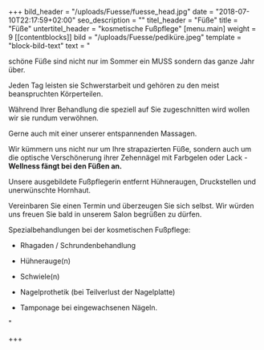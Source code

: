 +++
bild_header = "/uploads/Fuesse/fuesse_head.jpg"
date = "2018-07-10T22:17:59+02:00"
seo_description = ""
titel_header = "Füße"
title = "Füße"
untertitel_header = "kosmetische Fußpflege"
[menu.main]
weight = 9
[[contentblocks]]
bild = "/uploads/Fuesse/pediküre.jpeg"
template = "block-bild-text"
text = "<p>schöne Füße sind nicht nur im Sommer ein MUSS sondern das ganze Jahr über.</p><p>Jeden Tag leisten sie Schwerstarbeit und gehören zu den meist beanspruchten Körperteilen.</p><p>Während Ihrer Behandlung die speziell auf Sie zugeschnitten wird wollen wir sie rundum verwöhnen.</p><p>Gerne auch mit einer unserer entspannenden Massagen.</p><p>Wir kümmern uns nicht nur um Ihre strapazierten Füße, sondern auch um die optische Verschönerung ihrer Zehennägel mit Farbgelen oder Lack - <strong>Wellness fängt bei den Füßen an.</strong></p><p>Unsere ausgebildete Fußpflegerin entfernt Hühneraugen, Druckstellen und unerwünschte Hornhaut.</p><p>Vereinbaren Sie einen Termin und überzeugen Sie sich selbst. Wir würden uns freuen Sie bald in unserem Salon begrüßen zu dürfen.</p><p>Spezialbehandlungen bei der kosmetischen Fußpflege:</p><ul><li><p>Rhagaden / Schrundenbehandlung</p></li><li><p>Hühnerauge(n)</p></li><li><p>Schwiele(n)</p></li><li><p>Nagelprothetik (bei Teilverlust der Nagelplatte)</p></li><li><p>Tamponage bei eingewachsenen Nägeln.</p></li></ul>"

+++
